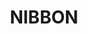 ---
title: "NIBBON"
description: "NIBBON"
layout: shop
keywords:
  - 美食競賽
  - 台灣美食
  - 美食精選
datePublished: "2025-06-30"
dateModified: "2025-07-07"
city: "高雄市"
district: "鼓山區"
address: "高雄市鼓山區龍水二路9號"
phone: "075869570"
geo: "22.649653297080786, 120.28419372470813"
google_map: "https://maps.app.goo.gl/39GVz1s12z3z2vvFA"
footinder: "https://footinder.com.tw/%E9%AB%98%E9%9B%84%E5%B8%82%E9%BC%93%E5%B1%B1%E5%8D%80/10595/"
official: "https://www.facebook.com/nibbontw"
award:
  - name: "500盤"
    year: "2024"
    entries:
      - dishes:
          - "伊比利豬里肌"

---